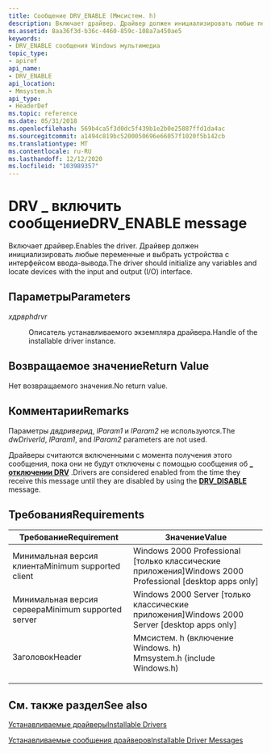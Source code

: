 ```yaml
---
title: Сообщение DRV_ENABLE (Ммсистем. h)
description: Включает драйвер. Драйвер должен инициализировать любые переменные и выбрать устройства с интерфейсом ввода-вывода.
ms.assetid: 8aa36f3d-b36c-4460-859c-108a7a450ae5
keywords:
- DRV_ENABLE сообщения Windows мультимедиа
topic_type:
- apiref
api_name:
- DRV_ENABLE
api_location:
- Mmsystem.h
api_type:
- HeaderDef
ms.topic: reference
ms.date: 05/31/2018
ms.openlocfilehash: 569b4ca5f3d0dc5f439b1e2b0e25887ffd1da4ac
ms.sourcegitcommit: a1494c819bc5200050696e66057f1020f5b142cb
ms.translationtype: MT
ms.contentlocale: ru-RU
ms.lasthandoff: 12/12/2020
ms.locfileid: "103989357"
---
```

# <a name="drv_enable-message"></a><span data-ttu-id="e0831-105">DRV \_ включить сообщение</span><span class="sxs-lookup"><span data-stu-id="e0831-105">DRV\_ENABLE message</span></span>

<span data-ttu-id="e0831-106">Включает драйвер.</span><span class="sxs-lookup"><span data-stu-id="e0831-106">Enables the driver.</span></span> <span data-ttu-id="e0831-107">Драйвер должен инициализировать любые переменные и выбрать устройства с интерфейсом ввода-вывода.</span><span class="sxs-lookup"><span data-stu-id="e0831-107">The driver should initialize any variables and locate devices with the input and output (I/O) interface.</span></span>

## <a name="parameters"></a><span data-ttu-id="e0831-108">Параметры</span><span class="sxs-lookup"><span data-stu-id="e0831-108">Parameters</span></span>

<dl> <dt>

<span data-ttu-id="e0831-109"><span id="hdrvr"></span><span id="HDRVR"></span>*хдрвр*</span><span class="sxs-lookup"><span data-stu-id="e0831-109"><span id="hdrvr"></span><span id="HDRVR"></span>*hdrvr*</span></span>
</dt> <dd>

<span data-ttu-id="e0831-110">Описатель устанавливаемого экземпляра драйвера.</span><span class="sxs-lookup"><span data-stu-id="e0831-110">Handle of the installable driver instance.</span></span>

</dd> </dl>

## <a name="return-value"></a><span data-ttu-id="e0831-111">Возвращаемое значение</span><span class="sxs-lookup"><span data-stu-id="e0831-111">Return Value</span></span>

<span data-ttu-id="e0831-112">Нет возвращаемого значения.</span><span class="sxs-lookup"><span data-stu-id="e0831-112">No return value.</span></span>

## <a name="remarks"></a><span data-ttu-id="e0831-113">Комментарии</span><span class="sxs-lookup"><span data-stu-id="e0831-113">Remarks</span></span>

<span data-ttu-id="e0831-114">Параметры *двдриверид*, *lParam1* и *lParam2* не используются.</span><span class="sxs-lookup"><span data-stu-id="e0831-114">The *dwDriverId*, *lParam1*, and *lParam2* parameters are not used.</span></span>

<span data-ttu-id="e0831-115">Драйверы считаются включенными с момента получения этого сообщения, пока они не будут отключены с помощью сообщения об [**\_ отключении DRV**](drv-disable.md) .</span><span class="sxs-lookup"><span data-stu-id="e0831-115">Drivers are considered enabled from the time they receive this message until they are disabled by using the [**DRV\_DISABLE**](drv-disable.md) message.</span></span>

## <a name="requirements"></a><span data-ttu-id="e0831-116">Требования</span><span class="sxs-lookup"><span data-stu-id="e0831-116">Requirements</span></span>



| <span data-ttu-id="e0831-117">Требование</span><span class="sxs-lookup"><span data-stu-id="e0831-117">Requirement</span></span> | <span data-ttu-id="e0831-118">Значение</span><span class="sxs-lookup"><span data-stu-id="e0831-118">Value</span></span> |
|-------------------------------------|-----------------------------------------------------------------------------------------------------------|
| <span data-ttu-id="e0831-119">Минимальная версия клиента</span><span class="sxs-lookup"><span data-stu-id="e0831-119">Minimum supported client</span></span><br/> | <span data-ttu-id="e0831-120">Windows 2000 Professional \[только классические приложения\]</span><span class="sxs-lookup"><span data-stu-id="e0831-120">Windows 2000 Professional \[desktop apps only\]</span></span><br/>                                                |
| <span data-ttu-id="e0831-121">Минимальная версия сервера</span><span class="sxs-lookup"><span data-stu-id="e0831-121">Minimum supported server</span></span><br/> | <span data-ttu-id="e0831-122">Windows 2000 Server \[только классические приложения\]</span><span class="sxs-lookup"><span data-stu-id="e0831-122">Windows 2000 Server \[desktop apps only\]</span></span><br/>                                                      |
| <span data-ttu-id="e0831-123">Заголовок</span><span class="sxs-lookup"><span data-stu-id="e0831-123">Header</span></span><br/>                   | <dl> <span data-ttu-id="e0831-124"><dt>Ммсистем. h (включение Windows. h)</dt></span><span class="sxs-lookup"><span data-stu-id="e0831-124"><dt>Mmsystem.h (include Windows.h)</dt></span></span> </dl> |



## <a name="see-also"></a><span data-ttu-id="e0831-125">См. также раздел</span><span class="sxs-lookup"><span data-stu-id="e0831-125">See also</span></span>

<dl> <dt>

[<span data-ttu-id="e0831-126">Устанавливаемые драйверы</span><span class="sxs-lookup"><span data-stu-id="e0831-126">Installable Drivers</span></span>](installable-drivers.md)
</dt> <dt>

[<span data-ttu-id="e0831-127">Устанавливаемые сообщения драйверов</span><span class="sxs-lookup"><span data-stu-id="e0831-127">Installable Driver Messages</span></span>](installable-driver-messages.md)
</dt> </dl>

 

 





